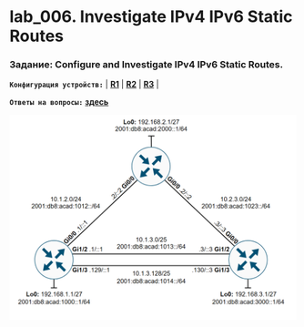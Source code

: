 # lab_006. Investigate IPv4 IPv6 Static Routes

###  Задание: Configure and Investigate IPv4 IPv6 Static Routes.

**`Конфигурация устройств:`**   | **[R1](config/R1)** | **[R2](config/R2)** | **[R3](config/R3)** |

**`Ответы на вопросы:`** **[здесь](Result.md)**

![](https://github.com/gerasev1992/otus_NEP_24-25/blob/main/labs/lab006/img/lab006_scheme.png)
